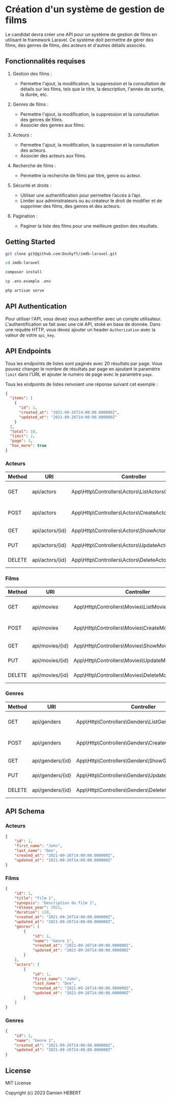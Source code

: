 # Création d'un système de gestion de films

Le candidat devra créer une API pour un système de gestion de films en
utilisant le framework Laravel. Ce système doit permettre de gérer des films, des genres de
films, des acteurs et d'autres détails associés.

## Fonctionnalités requises

1. Gestion des films :
    - Permettre l'ajout, la modification, la suppression et la consultation de détails sur les films, tels que le titre,
      la description, l'année de sortie, la durée, etc.

2. Genres de films :
    - Permettre l'ajout, la modification, la suppression et la consultation des genres de films.
    - Associer des genres aux films.
3. Acteurs :
    - Permettre l'ajout, la modification, la suppression et la consultation des acteurs.
    - Associer des acteurs aux films.
4. Recherche de films :
    - Permettre la recherche de films par titre, genre ou acteur.
5. Sécurité et droits :
    - Utiliser une authentification pour permettre l’accès à l’api.
    - Limiter aux administrateurs ou au créateur le droit de modifier et de supprimer des films, des genres et des
      acteurs.
6. Pagination :
    - Paginer la liste des films pour une meilleure gestion des résultats.

## Getting Started

```bash
git clone git@github.com:Doskyft/imdb-laravel.git
```

```bash
cd imdb-laravel
```

```bash
composer install
```

```bash
cp .env.example .env
```

```bash
php artisan serve
```

## API Authentication

Pour utiliser l'API, vous devez vous authentifier avec un compte utilisateur.
L'authentification se fait avec une clé API, stoké en base de donnée.
Dans une requête HTTP, vous devez ajouter un header `Authorization` avec la valeur de votre `api_key`.

## API Endpoints

Tous les endpoints de listes sont paginés avec 20 résultats par page.
Vous pouvez changer le nombre de résultats par page en ajoutant le paramètre `limit` dans l'URL et ajouter le numéro de
page avec le paramètre `page`.

Tous les endpoints de listes renvoient une réponse suivant cet exemple :
    
```json
{
  "items": [
    {
      "id": 1,
      "created_at": "2021-09-26T14:00:00.000000Z",
      "updated_at": "2021-09-26T14:00:00.000000Z"
    }
  ],
  "total": 10,
  "limit": 2,
  "page": 3,
  "has_more": true
}
```

### Acteurs

| Method | URI             | Controller                                         | Description               |
|--------|-----------------|----------------------------------------------------|---------------------------|
| GET    | api/actors      | App\Http\Controllers\Actors\ListActorsController   | Récupère tous les acteurs |
| POST   | api/actors      | App\Http\Controllers\Actors\CreateActorsController | Créer un nouvel acteur    |
| GET    | api/actors/{id} | App\Http\Controllers\Actors\ShowActorsController   | Récupère un acteur        |
| PUT    | api/actors/{id} | App\Http\Controllers\Actors\UpdateActorsController | Met à jour un acteur      |
| DELETE | api/actors/{id} | App\Http\Controllers\Actors\DeleteActorsController | Supprime un acteur        |

### Films

| Method | URI             | Controller                                         | Description             |
|--------|-----------------|----------------------------------------------------|-------------------------|
| GET    | api/movies      | App\Http\Controllers\Movies\ListMoviesController   | Récupère tous les films |
| POST   | api/movies      | App\Http\Controllers\Movies\CreateMoviesController | Créer un nouveau film   |
| GET    | api/movies/{id} | App\Http\Controllers\Movies\ShowMoviesController   | Récupère un film        |
| PUT    | api/movies/{id} | App\Http\Controllers\Movies\UpdateMoviesController | Met à jour un film      |
| DELETE | api/movies/{id} | App\Http\Controllers\Movies\DeleteMoviesController | Supprime un film        |

### Genres

| Method | URI              | Controller                                           | Description              |
|--------|------------------|------------------------------------------------------|--------------------------|
| GET    | api/genders      | App\Http\Controllers\Genders\ListGendersController   | Récupère tous les genres |
| POST   | api/genders      | App\Http\Controllers\Genders\CreateGendersController | Créer un nouveau genre   |
| GET    | api/genders/{id} | App\Http\Controllers\Genders\ShowGendersController   | Récupère un genre        |
| PUT    | api/genders/{id} | App\Http\Controllers\Genders\UpdateGendersController | Met à jour un genre      |
| DELETE | api/genders/{id} | App\Http\Controllers\Genders\DeleteGendersController | Supprime un genre        |

## API Schema

### Acteurs

```json
{
    "id": 1,
    "first_name": "John",
    "last_name": "Doe",
    "created_at": "2021-09-26T14:00:00.000000Z",
    "updated_at": "2021-09-26T14:00:00.000000Z"
}
```

### Films

```json
{
    "id": 1,
    "title": "Film 1",
    "synopsis": "Description du film 1",
    "release_year": 2021,
    "duration": 120,
    "created_at": "2021-09-26T14:00:00.000000Z",
    "updated_at": "2021-09-26T14:00:00.000000Z",
    "genres": [
        {
            "id": 1,
            "name": "Genre 1",
            "created_at": "2021-09-26T14:00:00.000000Z",
            "updated_at": "2021-09-26T14:00:00.000000Z"
        }
    ],
    "actors": [
        {
            "id": 1,
            "first_name": "John",
            "last_name": "Doe",
            "created_at": "2021-09-26T14:00:00.000000Z",
            "updated_at": "2021-09-26T14:00:00.000000Z"
        }
    ]
}
```

### Genres

```json
{
    "id": 1,
    "name": "Genre 1",
    "created_at": "2021-09-26T14:00:00.000000Z",
    "updated_at": "2021-09-26T14:00:00.000000Z"
}
```

## License

MIT License

Copyright (c) 2023 Damien HEBERT
